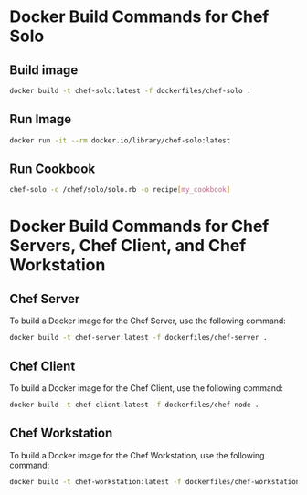 # Docker Build Commands for Chef Solo
## Build image
```sh
docker build -t chef-solo:latest -f dockerfiles/chef-solo .
```
## Run Image
```sh
docker run -it --rm docker.io/library/chef-solo:latest
```

## Run Cookbook
```sh
chef-solo -c /chef/solo/solo.rb -o recipe[my_cookbook]
```

# Docker Build Commands for Chef Servers, Chef Client, and Chef Workstation

## Chef Server
To build a Docker image for the Chef Server, use the following command:
```sh
docker build -t chef-server:latest -f dockerfiles/chef-server .
```

## Chef Client
To build a Docker image for the Chef Client, use the following command:
```sh
docker build -t chef-client:latest -f dockerfiles/chef-node .
```

## Chef Workstation
To build a Docker image for the Chef Workstation, use the following command:
```sh
docker build -t chef-workstation:latest -f dockerfiles/chef-workstation .
```
